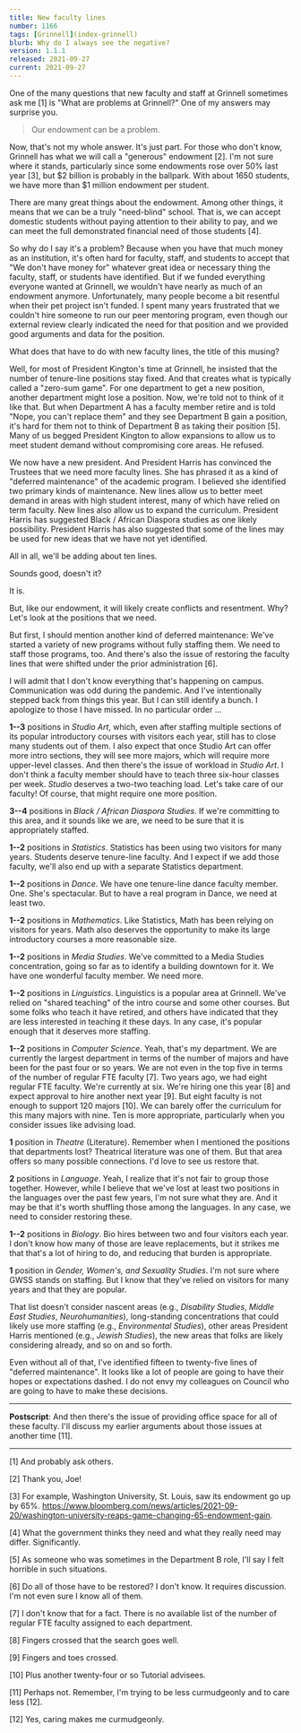 ```yaml
---
title: New faculty lines
number: 1166
tags: [Grinnell](index-grinnell)
blurb: Why do I always see the negative?
version: 1.1.1
released: 2021-09-27
current: 2021-09-27
---
```

One of the many questions that new faculty and staff at Grinnell sometimes
ask me [1] is "What are problems at Grinnell?"  One of my answers may
surprise you.

> Our endowment can be a problem.

Now, that's not my whole answer.  It's just part.  For those who don't
know, Grinnell has what we will call a "generous" endowment [2].  I'm
not sure where it stands, particularly since some endowments rose over
50% last year [3], but $2 billion is probably in the ballpark.  With
about 1650 students, we have more than $1 million endowment per student.

There are many great things about the endowment.  Among other things,
it means that we can be a truly "need-blind" school.  That is, we
can accept domestic students without paying attention to their
ability to pay, and we can meet the full demonstrated financial
need of those students [4].

So why do I say it's a problem?  Because when you have that much money
as an institution, it's often hard for faculty, staff, and students to
accept that "We don't have money for" whatever great idea or necessary
thing the faculty, staff, or students have identified.  But if we funded
everything everyone wanted at Grinnell, we wouldn't have nearly as much
of an endowment anymore.  Unfortunately, many people become a bit resentful
when their pet project isn't funded.  I spent many years frustrated
that we couldn't hire someone to run our peer mentoring program,
even though our external review clearly indicated the need for that
position and we provided good arguments and data for the position.

What does that have to do with new faculty lines, the title of this
musing?

Well, for most of President Kington's time at Grinnell, he insisted
that the number of tenure-line positions stay fixed.  And that
creates what is typically called a "zero-sum game".  For one
department to get a new position, another department might lose a
position.  Now, we're told not to think of it like that.  But when
Department A has a faculty member retire and is told "Nope, you
can't replace them" and they see Department B gain a position, it's
hard for them not to think of Department B as taking their position
[5].  Many of us begged President Kington to allow expansions to
allow us to meet student demand without compromising core areas.
He refused.

We now have a new president.  And President Harris has convinced
the Trustees that we need more faculty lines.  She has phrased it
as a kind of "deferred maintenance" of the academic program.  I
believed she identified two primary kinds of maintenance.  New lines
allow us to better meet demand in areas with high student interest,
many of which have relied on term faculty.  New lines also allow
us to expand the curriculum.  President Harris has suggested Black
/ African Diaspora studies as one likely possibility.  President Harris
has also suggested that some of the lines may be used for new ideas
that we have not yet identified.

All in all, we'll be adding about ten lines.

Sounds good, doesn't it?

It is.

But, like our endowment, it will likely create conflicts and resentment.
Why?  Let's look at the positions that we need.

But first, I should mention another kind of deferred maintenance:
We've started a variety of new programs without fully staffing them.
We need to staff those programs, too.  And there's also the issue
of restoring the faculty lines that were shifted under the prior
administration [6].

I will admit that I don't know everything that's happening on campus.
Communication was odd during the pandemic.  And I've intentionally
stepped back from things this year.  But I can still identify a 
bunch.  I apologize to those I have missed.  In no particular order ...

**1--3** positions in _Studio Art_, which, even after staffing
multiple sections of its popular introductory courses with visitors
each year, still has to close many students out of them.  I also
expect that once Studio Art can offer more intro sections, they
will see more majors, which will require more upper-level classes.
And then there's the issue of workload in _Studio Art_.  I don't
think a faculty member should have to teach three six-hour classes
per week.  _Studio_ deserves a two-two teaching load.  Let's take
care of our faculty!  Of course, that might require one more position.

**3--4** positions in _Black / African Diaspora Studies_.  If we're
committing to this area, and it sounds like we are, we need to be
sure that it is appropriately staffed.

**1--2** positions in _Statistics_.  Statistics has been using two visitors
for many years.  Students deserve tenure-line faculty.  And I expect
if we add those faculty, we'll also end up with a separate Statistics 
department.

**1--2** positions in _Dance_.  We have one tenure-line dance faculty
member.  One.  She's spectacular.  But to have a real program in Dance,
we need at least two.

**1--2** positions in _Mathematics_.  Like Statistics, Math has been
relying on visitors for years.  Math also deserves the opportunity
to make its large introductory courses a more reasonable size.

**1--2** positions in _Media Studies_.  We've committed to a Media
Studies concentration, going so far as to identify a building downtown
for it.  We have one wonderful faculty member.  We need more.

**1--2** positions in _Linguistics_.  Linguistics is a popular area
at Grinnell.  We've relied on "shared teaching" of the intro course
and some other courses.  But some folks who teach it have retired,
and others have indicated that they are less interested in teaching it
these days.  In any case, it's popular enough that it deserves
more staffing.

**1--2** positions in _Computer Science_.  Yeah, that's my department.
We are currently the largest department in terms of the number of
majors and have been for the past four or so years.  We are not
even in the top five in terms of the number of regular FTE faculty
[7].  Two years ago, we had eight regular FTE faculty.  We're
currently at six.  We're hiring one this year [8] and expect approval
to hire another next year [9].  But eight faculty is not enough to
support 120 majors [10].  We can barely offer the curriculum for this
many majors with nine.  Ten is more appropriate, particularly when
you consider issues like advising load.

**1** position in _Theatre_ (Literature).  Remember when I mentioned
the positions that departments lost?  Theatrical literature was one
of them.  But that area offers so many possible connections.  I'd love
to see us restore that.

**2** positions in _Language_.  Yeah, I realize that it's not fair
to group those together.  However, while I believe that we've lost at
least two positions in the languages over the past few years, I'm
not sure what they are.  And it may be that it's worth shuffling
those among the languages.  In any case, we need to consider restoring
these.

**1--2** positions in _Biology_.  Bio hires between two and four
visitors each year.  I don't know how many of those are leave
replacements, but it strikes me that that's a lot of hiring to do,
and reducing that burden is appropriate.

**1** position in _Gender, Women's, and Sexuality Studies_.  I'm
not sure where GWSS stands on staffing.  But I know that they've
relied on visitors for many years and that they are popular.

That list doesn't consider nascent areas (e.g., _Disability Studies_,
_Middle East Studies_, _Neurohumanities_), long-standing concentrations
that could likely use more staffing (e.g., _Environmental Studies_),
other areas President Harris mentioned (e.g., _Jewish Studies_),
the new areas that folks are likely considering already, and so on
and so forth.

Even without all of that, I've identified fifteen to twenty-five
lines of "deferred maintenance".  It looks like a lot of people are
going to have their hopes or expectations dashed.  I do not envy
my colleagues on Council who are going to have to make these
decisions.

---

**Postscript**: And then there's the issue of providing office
space for all of these faculty.  I'll discuss my earlier arguments about
those issues at another time [11].

---

[1] And probably ask others.

[2] Thank you, Joe!

[3] For example, Washington University, St. Louis, saw its endowment
go up by 65%.  <https://www.bloomberg.com/news/articles/2021-09-20/washington-university-reaps-game-changing-65-endowment-gain>.

[4] What the government thinks they need and what they really need may
differ.  Significantly.

[5] As someone who was sometimes in the Department B role, I'll say
I felt horrible in such situations.

[6] Do all of those have to be restored?  I don't know.  It requires
discussion.  I'm not even sure I know all of them.

[7] I don't know that for a fact.  There is no available list of the
number of regular FTE faculty assigned to each department.

[8] Fingers crossed that the search goes well.

[9] Fingers and toes crossed.

[10] Plus another twenty-four or so Tutorial advisees.

[11] Perhaps not.  Remember, I'm trying to be less curmudgeonly and to
care less [12].

[12] Yes, caring makes me curmudgeonly.

